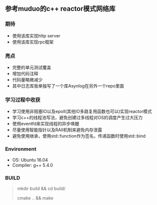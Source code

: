 ## 参考muduo的c++ reactor模式网络库

### 期待

* 使用该库实现http server
* 使用该库实现rpc框架

### 亮点

* 完整的单元测试覆盖
* 增加代码注释
* 代码量略微减少
* 其中日志库我单独写了一个库Asynlog在另外一个repo里面

### 学习过程中收获

* 学习使用非阻塞IO以及epoll(其他IO多路复用函数也可以)实现reactor模式
* 学习c++的线程池写法，避免创建过多线程对OS的调度产生过大压力
* 使用eventfd来实现线程的异步唤醒
* 尽量使用智能指针以及RAII机制来避免内存泄露
* 避免使用继承，使用std::function作为签名，传递函数时使用std::bind

### Environment

* OS: Ubuntu 16.04
* Compiler: g++ 5.4.0

### BUILD

> mkdir build && cd build/
>
> cmake .. && make